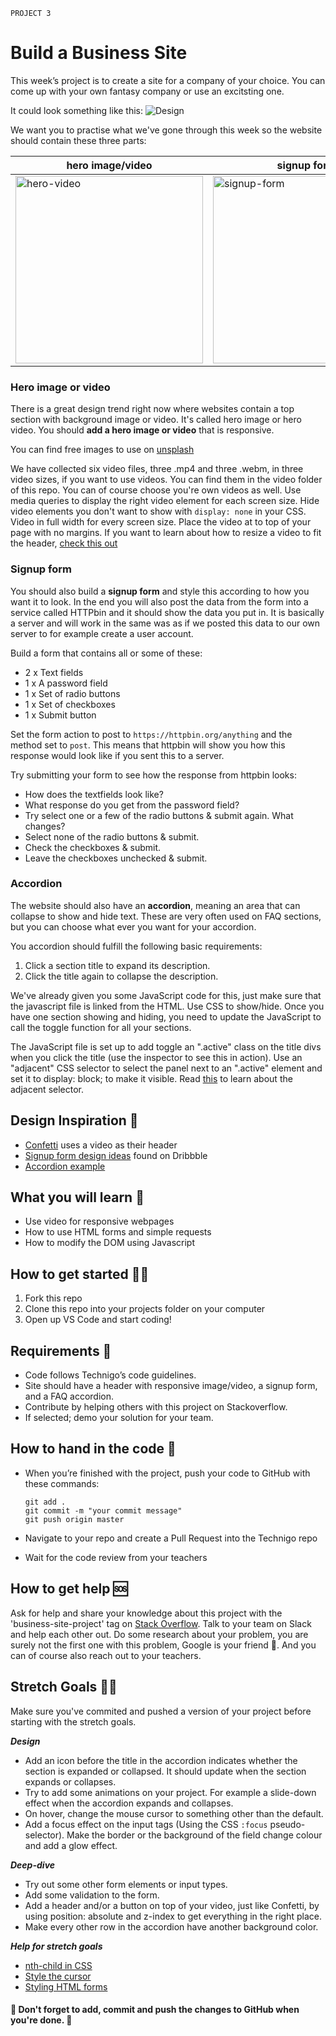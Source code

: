 `PROJECT 3`

# Build a Business Site

This week’s project is to create a site for a company of your choice. You can come up with your own fantasy company or use an excitsting one.

It could look something like this:
![Design](https://github.com/Technigo/project-3/blob/master/business-web.png)

We want you to practise what we've gone through this week so the website should contain these three parts:

| hero image/video | signup form | accordion |
|---------|---------|---------|
| <img src="https://github.com/Technigo/project-3/blob/master/hero-video.png" alt="hero-video" width="300"/> | <img src="https://github.com/Technigo/project-3/blob/master/sign-up.png" alt="signup-form" width="300"/> | <img src="https://github.com/Technigo/project-3/blob/master/FAQ-design.png" alt="FAQ-accordion" width="300"/> |



### Hero image or video
There is a great design trend right now where websites contain a top section with background image or video. It's called hero image or hero video. You should **add a hero image or video** that is responsive.

You can find free images to use on [unsplash](https://unsplash.com/)

We have collected six video files, three .mp4 and three .webm, in three video sizes, if you want to use videos. You can find them in the video folder of this repo. You can of course choose you're own videos as well. Use media queries to display the right video element for each screen size. Hide video elements you don't want to show with `display: none` in your CSS. Video in full width for every screen size. Place the video at to top of your page with no margins. If you want to learn about how to resize a video to fit the header, [check this out](https://www.w3schools.com/css/css3_object-fit.asp)

### Signup form
You should also build a **signup form** and style this according to how you want it to look. In the end you will also post the data from the form into a service called HTTPbin and it should show the data you put in. It is basically a server and will work in the same was as if we posted this data to our own server to for example create a user account.

Build a form that contains all or some of these:

- 2 x Text fields
- 1 x A password field
- 1 x Set of radio buttons
- 1 x Set of checkboxes
- 1 x Submit button

Set the form action to post to `https://httpbin.org/anything` and the method set to `post`. This means that httpbin will show you how this response would look like if you sent this to a server.

Try submitting your form to see how the response from httpbin looks:

- How does the textfields look like?
- What response do you get from the password field?
- Try select one or a few of the radio buttons & submit again. What changes?
- Select none of the radio buttons & submit.
- Check the checkboxes & submit.
- Leave the checkboxes unchecked & submit.

### Accordion
The website should also have an **accordion**, meaning an area that can collapse to show and hide text. These are very often used on FAQ sections, but you can choose what ever you want for your accordion.

You accordion should fulfill the following basic requirements:

1. Click a section title to expand its description.
2. Click the title again to collapse the description.

We've already given you some JavaScript code for this, just make sure that the javascript file is linked from the HTML. Use CSS to show/hide.
Once you have one section showing and hiding, you need to update the JavaScript to call the toggle function for all your sections.

The JavaScript file is set up to add toggle an ".active" class on the title divs when you click the title (use the inspector to see this in action). Use an "adjacent" CSS selector to select the panel next to an ".active" element and set it to display: block; to make it visible. Read [this](https://developer.mozilla.org/en-US/docs/Web/CSS/Adjacent_sibling_combinator) to learn about the adjacent selector.

## Design Inspiration 🎨

- [Confetti](https://confetti.events/en/) uses a video as their header
- [Signup form design ideas](https://dribbble.com/search?q=signup+form) found on Dribbble
- [Accordion example](https://www.beatsbydre.com/uk/support)

## What you will learn 🧠

- Use video for responsive webpages
- How to use HTML forms and simple requests
- How to modify the DOM using Javascript

## How to get started 💪🏼

1. Fork this repo
2. Clone this repo into your projects folder on your computer
3. Open up VS Code and start coding!

## Requirements 🧪

- Code follows Technigo’s code guidelines.
- Site should have a header with responsive image/video, a signup form, and a FAQ accordion.
- Contribute by helping others with this project on Stackoverflow.
- If selected; demo your solution for your team.

## How to hand in the code 🎯

- When you’re finished with the project, push your code to GitHub with these commands:

  ```
  git add .
  git commit -m "your commit message"
  git push origin master
  ```

- Navigate to your repo and create a Pull Request into the Technigo repo
- Wait for the code review from your teachers

## How to get help 🆘

Ask for help and share your knowledge about this project with the 'business-site-project' tag on [Stack Overflow](https://stackoverflow.com/c/technigo/questions). Talk to your team on Slack and help each other out. Do some research about your problem, you are surely not the first one with this problem, Google is your friend 🙂. And you can of course also reach out to your teachers.

## Stretch Goals 🏃‍♂

Make sure you've commited and pushed a version of your project before starting with the stretch goals.

**_Design_**

- Add an icon before the title in the accordion indicates whether the section is expanded or collapsed. It should update when the section expands or collapses.
- Try to add some animations on your project. For example a slide-down effect when the accordion expands and collapses.
- On hover, change the mouse cursor to something other than the default.
- Add a focus effect on the input tags (Using the CSS `:focus` pseudo-selector). Make the border or the background of the field change colour and add a glow effect.

**_Deep-dive_**

- Try out some other form elements or input types.
- Add some validation to the form.
- Add a header and/or a button on top of your video, just like Confetti, by using position: absolute and z-index to get everything in the right place.
- Make every other row in the accordion have another background color.

**_Help for stretch goals_**

- [nth-child in CSS](https://developer.mozilla.org/en-US/docs/Web/CSS/%3Anth-child)
- [Style the cursor](https://developer.mozilla.org/en-US/docs/Web/CSS/cursor)
- [Styling HTML forms](https://developer.mozilla.org/en-US/docs/Learn/HTML/Forms/Styling_HTML_forms)

#### 🚨 Don't forget to add, commit and push the changes to GitHub when you're done. 🏁

